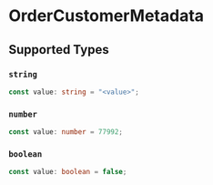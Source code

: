 # OrderCustomerMetadata


## Supported Types

### `string`

```typescript
const value: string = "<value>";
```

### `number`

```typescript
const value: number = 77992;
```

### `boolean`

```typescript
const value: boolean = false;
```

